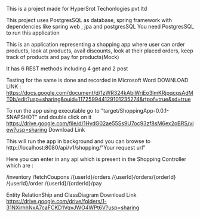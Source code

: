 This is a project made for HyperSrot Techonlogies pvt.ltd

This project uses PostgresSQL as database, spring framework with dependencies like spring web , jpa and postgresSQL
You need PostgresSQL to run this application

This is an application representing a shopping app where user can order products, look at products,
avail discounts, look at their placed orders, keep track of products and pay for products(Mock)

It has 6 REST methods including 4 get and 2 post

Testing for the same is done and recorded in Microsoft Word 
DOWNLOAD LINK : https://docs.google.com/document/d/1zWR324kAbiWrjEo3lmKRjpqcqsAdMT0b/edit?usp=sharing&ouid=117259944129101235274&rtpof=true&sd=true

To run the app using executable go to "target/ShoppingApp-0.0.1-SNAPSHOT" and double click on it
https://drive.google.com/file/d/1HydG02ae55Ss9U7oc93zf8sM6ex2oBRS/view?usp=sharing Download Link

This will run the app in background and you can browse to
http://localhost:8080/api/v1/shopping/"Your request url"

Here you can enter in any api which is present in the Shopping Controller which are :

/inventory
/fetchCoupons
/{userId}/orders
/{userId}/orders/{orderId}
/{userId}/order
/{userId}/{orderId}/pay

Entity RelationShip and ClassDiagram Download Link
https://drive.google.com/drive/folders/1-31NXirhhNxA7caFCKD1VqvJWO4WPt6V?usp=sharing

